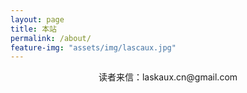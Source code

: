 ```yaml
---
layout: page
title: 本站
permalink: /about/
feature-img: "assets/img/lascaux.jpg"
---
```


<center> 读者来信：laskaux.cn@gmail.com </center>
